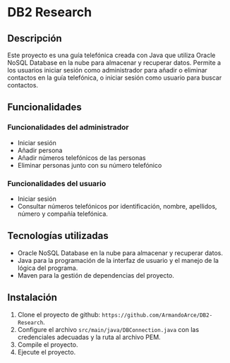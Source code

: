 # DB2 Research

## Descripción

Este proyecto es una guía telefónica creada con Java que utiliza Oracle NoSQL Database en la nube para almacenar y recuperar datos. Permite a los usuarios iniciar sesión como administrador para añadir o eliminar contactos en la guía telefónica, o iniciar sesión como usuario para buscar contactos.

## Funcionalidades

### Funcionalidades del administrador
- Iniciar sesión
- Añadir persona
- Añadir números telefónicos de las personas
- Eliminar personas junto con su número telefónico

### Funcionalidades del usuario
- Iniciar sesión
- Consultar números telefónicos por identificación, nombre, apellidos, número y compañía telefónica.
## Tecnologías utilizadas
-   Oracle NoSQL Database en la nube para almacenar y recuperar datos.
-   Java para la programación de la interfaz de usuario y el manejo de la lógica del programa.
-   Maven para la gestión de dependencias del proyecto.
## Instalación

1. Clone el proyecto de github: `https://github.com/ArmandoArce/DB2-Research`.
1.  Configure el archivo `src/main/java/DBConnection.java` con las credenciales adecuadas y la ruta al archivo PEM.
2.  Compile el proyecto.
3.  Ejecute el proyecto.

